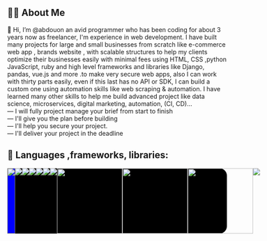 
## 🙋‍♂️ About Me

👋 Hi, I’m @abdouon an avid programmer who has been coding for about 3 years now as freelancer, I'm experience in web development. I have built many projects for large and small businesses from scratch like e-commerce web app , brands website , with scalable structures to help my clients optimize their businesses easily with minimal fees using HTML, CSS ,python JavaScript, ruby and high level frameworks and libraries like Django, pandas, vue.js and more .to make very secure web apps, also I can work with thirty parts easily, even if this last has no API or SDK, I can build a custom one using automation skills like web scraping & automation.
I have learned many other skills to help me build advanced project like data science, microservices, digital marketing, automation, (CI, CD)…
<br>
— I will fully project manage your brief from start to finish
<br>
— I'll give you the plan before building
<br>
— I'll help you secure your project.
<br>
— I'll deliver your project in the deadline


## 🚀 Languages ,frameworks, libraries:
<div style='display:flex; justify-content:space-around; width:100%; background:#000000; border-radius:17px;' >
<img src="https://img.icons8.com/ios/150/00000/python.png" style="background:blue; border:1px solid gray;"/>
  <img src="https://img.icons8.com/ios/150/00000/ruby.png" />
  <img src="https://img.icons8.com/plasticine/150/000000/bash.png" />
<img src="https://img.icons8.com/ios/150/00000/html.png" />
  
   <img src="https://img.icons8.com/ios/150/00000/css.png" />
<img src="https://img.icons8.com/ios/150/00000/javascript.png" />
<img src="https://img.icons8.com/ios/150/00000/django.png" />
  <img src="https://upload.wikimedia.org/wikipedia/commons/thumb/a/a7/React-icon.svg/2300px-React-icon.svg.png"  width='150' height='150' />
  <img src="https://upload.wikimedia.org/wikipedia/commons/e/ed/Pandas_logo.svg" width='150' height='150'/>
 <img src="https://upload.wikimedia.org/wikipedia/commons/thumb/9/93/MongoDB_Logo.svg/2560px-MongoDB_Logo.svg.png" width='150' height='150'/> 
  <img src="https://img.icons8.com/ios/150/00000/more.png" />
  
</div>
